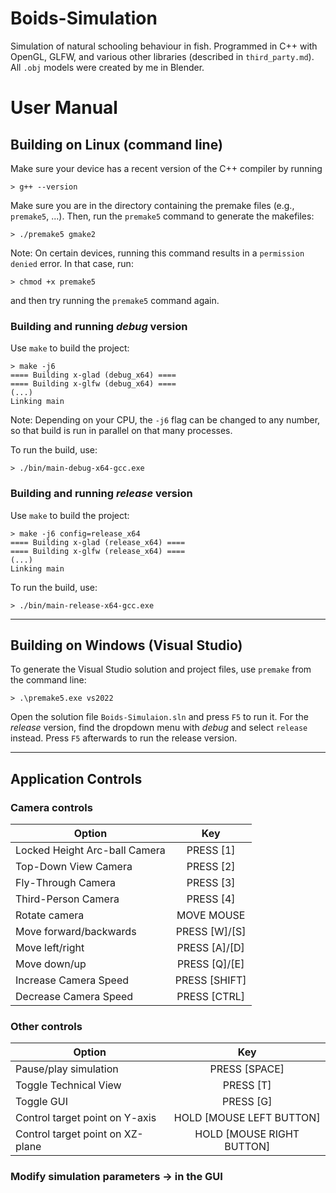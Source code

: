 # Boids-Simulation

Simulation of natural schooling behaviour in fish. Programmed in C++ with OpenGL, GLFW, and various other libraries (described in `third_party.md`). All `.obj` models were created by me in Blender.

# User Manual

## Building on Linux (command line)

Make sure your device has a recent version of the C++ compiler by running
```
> g++ --version
```
Make sure you are in the directory containing the premake files (e.g., `premake5`, ...). Then, run the `premake5` command to generate the makefiles:

```
> ./premake5 gmake2
```

Note: On certain devices, running this command results in a `permission denied` error. In that case, run:
```
> chmod +x premake5
```
and then try running the `premake5` command again.

### Building and running *debug* version

Use `make` to build the project:
```
> make -j6
==== Building x-glad (debug_x64) ====
==== Building x-glfw (debug_x64) ====
(...)
Linking main
```
Note: Depending on your CPU, the `-j6` flag can be changed to any number, so that build is run in parallel on that many processes.

To run the build, use:
```
> ./bin/main-debug-x64-gcc.exe
```

### Building and running *release* version

Use `make` to build the project:
```
> make -j6 config=release_x64
==== Building x-glad (release_x64) ====
==== Building x-glfw (release_x64) ====
(...)
Linking main
```
To run the build, use:
```
> ./bin/main-release-x64-gcc.exe
```

***

## Building on Windows (Visual Studio)

To generate the Visual Studio solution and project files, use `premake` from the command line:
```
> .\premake5.exe vs2022
```
Open the solution file `Boids-Simulaion.sln` and press `F5` to run it. For the *release* version, find the dropdown menu with *debug* and select `release` instead. Press `F5` afterwards to run the release version.

***

## Application Controls

### Camera controls

| Option | Key |
|--------|:---:|
| Locked Height Arc-ball Camera | PRESS [1] |
| Top-Down View Camera | PRESS [2] |
| Fly-Through Camera | PRESS [3] |
| Third-Person Camera | PRESS [4] |
| Rotate camera | MOVE MOUSE |
| Move forward/backwards | PRESS [W]/[S] |
| Move left/right | PRESS [A]/[D] |
| Move down/up | PRESS [Q]/[E] |
| Increase Camera Speed | PRESS [SHIFT] |
| Decrease Camera Speed | PRESS [CTRL] |

### Other controls

| Option | Key |
|--------|:---:|
| Pause/play simulation | PRESS [SPACE] |
| Toggle Technical View | PRESS [T] |
| Toggle GUI | PRESS [G] |
| Control target point on Y-axis | HOLD [MOUSE LEFT BUTTON] |
| Control target point on XZ-plane | HOLD [MOUSE RIGHT BUTTON] |


### Modify simulation parameters -> in the GUI